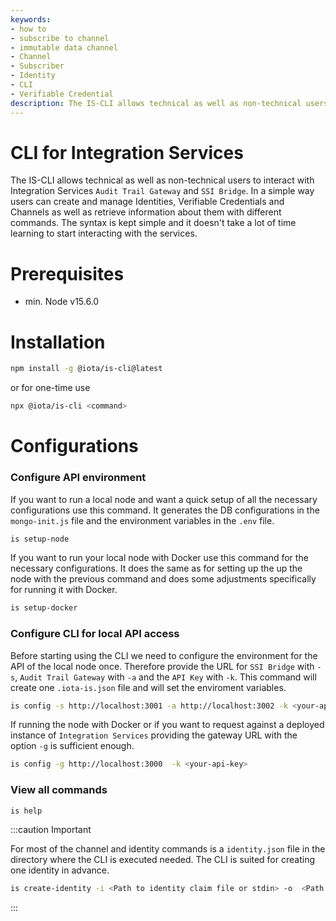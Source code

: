 ```yaml
---
keywords:
- how to
- subscribe to channel
- immutable data channel
- Channel
- Subscriber
- Identity
- CLI
- Verifiable Credential
description: The IS-CLI allows technical as well as non-technical users to interact with Integration Services Audit Trail Gateway and SSI Bridge.
---
```


# CLI for Integration Services

The IS-CLI allows technical as well as non-technical users to interact with Integration Services `Audit Trail Gateway`
and `SSI Bridge`. In a simple way users can create and manage Identities, Verifiable Credentials and Channels as well as retrieve information about them with different commands. The syntax is kept simple and it doesn't take a lot of time learning to start interacting with the services.



# Prerequisites

-   min. Node v15.6.0

# Installation

```sh
npm install -g @iota/is-cli@latest
```

or for one-time use

```sh
npx @iota/is-cli <command>
```


# Configurations

### Configure API environment
If you want to run a local node and want a quick setup of all the necessary configurations use this command. It generates the DB configurations in the `mongo-init.js` file and the environment variables in the `.env` file. 

```sh
is setup-node
```

If you want to run your local node with Docker use this command for the necessary configurations.
It does the same as for setting up the up the node with the previous command and does some adjustments specifically for running it with Docker.
```sh
is setup-docker
```

### Configure CLI for local API access 
Before starting using the CLI we need to configure the environment for the API of the local node once. Therefore provide the URL for `SSI Bridge` with `-s`, `Audit Trail Gateway` with `-a` and the `API Key` with `-k`.
This command will create one `.iota-is.json` file and will set the enviroment variables. 

```sh
is config -s http://localhost:3001 -a http://localhost:3002 -k <your-api-key>
```

If running the node with Docker or if you want to request against a deployed instance of `Integration Services` providing the gateway URL with the option `-g` is sufficient enough.

```sh
is config -g http://localhost:3000  -k <your-api-key>
```


### View all commands
```
is help
```

:::caution Important 

For most of the channel and identity commands is a `identity.json` file in the directory where the CLI is executed needed. The CLI is suited for creating one identity in advance.

```sh
is create-identity -i <Path to identity claim file or stdin> -o  <Path to output file>
```

:::